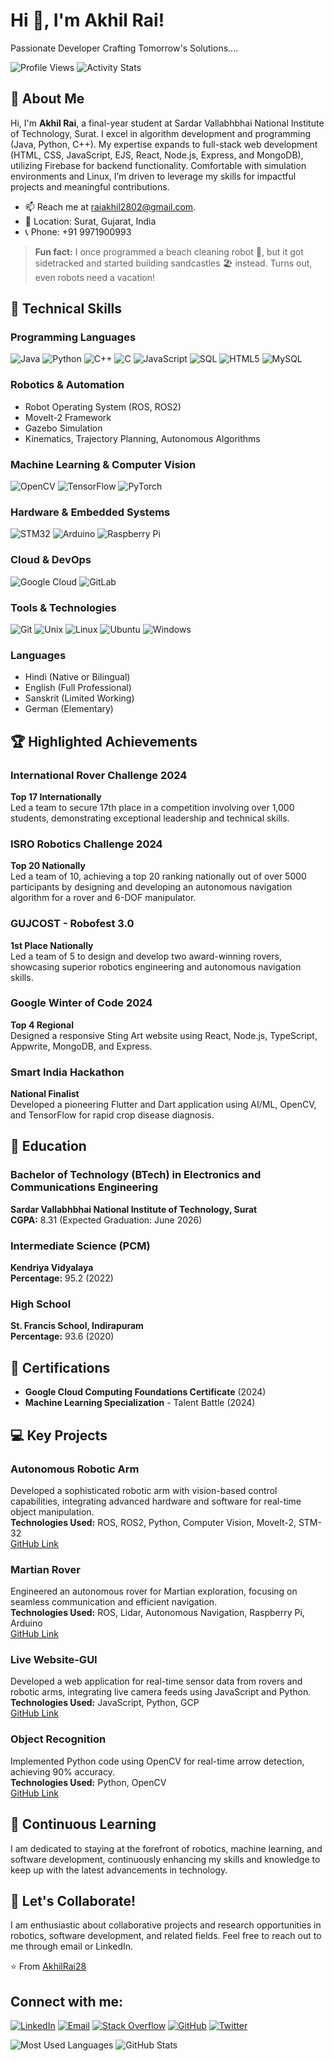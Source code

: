 # Hi 👋, I'm Akhil Rai!

Passionate Developer Crafting Tomorrow's Solutions....

![Profile Views](https://komarev.com/ghpvc/?username=AkhilRai28&style=flat-square&color=blue)
![Activity Stats](https://github-profile-summary-cards.vercel.app/api/cards/profile-details?username=AkhilRai28&theme=dark)

## 👋 About Me
Hi, I'm **Akhil Rai**, a final-year student at Sardar Vallabhbhai National Institute of Technology, Surat. I excel in algorithm development and programming (Java, Python, C++). My expertise expands to full-stack web development (HTML, CSS, JavaScript, EJS, React, Node.js, Express, and MongoDB), utilizing Firebase for backend functionality. Comfortable with simulation environments and Linux, I’m driven to leverage my skills for impactful projects and meaningful contributions.

- 📫 Reach me at [raiakhil2802@gmail.com](mailto:raiakhil2802@gmail.com).
- 📍 Location: Surat, Gujarat, India
- 📞 Phone: +91 9971900993

> **Fun fact:** I once programmed a beach cleaning robot 🤖, but it got sidetracked and started building sandcastles 🏖️ instead. Turns out, even robots need a vacation!

## 🔧 Technical Skills
### Programming Languages
![Java](https://img.shields.io/badge/Java-ED8B00?style=for-the-badge&logo=java&logoColor=white)
![Python](https://img.shields.io/badge/Python-3776AB?style=for-the-badge&logo=python&logoColor=white)
![C++](https://img.shields.io/badge/C%2B%2B-00599C?style=for-the-badge&logo=c%2B%2B&logoColor=white)
![C](https://img.shields.io/badge/C-A8B9CC?style=for-the-badge&logo=c&logoColor=white)
![JavaScript](https://img.shields.io/badge/JavaScript-F7DF1E?style=for-the-badge&logo=javascript&logoColor=black)
![SQL](https://img.shields.io/badge/SQL-4479A1?style=for-the-badge&logo=sql&logoColor=white)
![HTML5](https://img.shields.io/badge/HTML5-E34F26?style=for-the-badge&logo=html5&logoColor=white)
![MySQL](https://img.shields.io/badge/MySQL-4479A1?style=for-the-badge&logo=mysql&logoColor=white)

### Robotics & Automation
- Robot Operating System (ROS, ROS2)
- MoveIt-2 Framework
- Gazebo Simulation
- Kinematics, Trajectory Planning, Autonomous Algorithms

### Machine Learning & Computer Vision
![OpenCV](https://img.shields.io/badge/OpenCV-5C3EE8?style=for-the-badge&logo=opencv&logoColor=white)
![TensorFlow](https://img.shields.io/badge/TensorFlow-FF6F00?style=for-the-badge&logo=tensorflow&logoColor=white)
![PyTorch](https://img.shields.io/badge/PyTorch-EE4C2C?style=for-the-badge&logo=pytorch&logoColor=white)

### Hardware & Embedded Systems
![STM32](https://img.shields.io/badge/STM32-03234B?style=for-the-badge&logo=stmicroelectronics&logoColor=white)
![Arduino](https://img.shields.io/badge/Arduino-00979D?style=for-the-badge&logo=arduino&logoColor=white)
![Raspberry Pi](https://img.shields.io/badge/Raspberry_Pi-A22846?style=for-the-badge&logo=raspberry-pi&logoColor=white)

### Cloud & DevOps
![Google Cloud](https://img.shields.io/badge/Google_Cloud-4285F4?style=for-the-badge&logo=google-cloud&logoColor=white)
![GitLab](https://img.shields.io/badge/GitLab-FC6D26?style=for-the-badge&logo=gitlab&logoColor=white)

### Tools & Technologies
![Git](https://img.shields.io/badge/Git-F05032?style=for-the-badge&logo=git&logoColor=white)
![Unix](https://img.shields.io/badge/Unix-000000?style=for-the-badge&logo=unix&logoColor=white)
![Linux](https://img.shields.io/badge/Linux-FCC624?style=for-the-badge&logo=linux&logoColor=black)
![Ubuntu](https://img.shields.io/badge/Ubuntu-E95420?style=for-the-badge&logo=ubuntu&logoColor=white)
![Windows](https://img.shields.io/badge/Windows-0078D6?style=for-the-badge&logo=windows&logoColor=white)

### Languages
- Hindi (Native or Bilingual)
- English (Full Professional)
- Sanskrit (Limited Working)
- German (Elementary)

## 🏆 Highlighted Achievements
### International Rover Challenge 2024
**Top 17 Internationally**  
Led a team to secure 17th place in a competition involving over 1,000 students, demonstrating exceptional leadership and technical skills.

### ISRO Robotics Challenge 2024
**Top 20 Nationally**  
Led a team of 10, achieving a top 20 ranking nationally out of over 5000 participants by designing and developing an autonomous navigation algorithm for a rover and 6-DOF manipulator.

### GUJCOST - Robofest 3.0
**1st Place Nationally**  
Led a team of 5 to design and develop two award-winning rovers, showcasing superior robotics engineering and autonomous navigation skills.

### Google Winter of Code 2024
**Top 4 Regional**  
Designed a responsive Sting Art website using React, Node.js, TypeScript, Appwrite, MongoDB, and Express.

### Smart India Hackathon
**National Finalist**  
Developed a pioneering Flutter and Dart application using AI/ML, OpenCV, and TensorFlow for rapid crop disease diagnosis.

## 📘 Education
### Bachelor of Technology (BTech) in Electronics and Communications Engineering
**Sardar Vallabhbhai National Institute of Technology, Surat**  
**CGPA:** 8.31 (Expected Graduation: June 2026)

### Intermediate Science (PCM)
**Kendriya Vidyalaya**  
**Percentage:** 95.2 (2022)

### High School
**St. Francis School, Indirapuram**  
**Percentage:** 93.6 (2020)

## 📜 Certifications
- **Google Cloud Computing Foundations Certificate** (2024)
- **Machine Learning Specialization** - Talent Battle (2024)

## 💻 Key Projects
### Autonomous Robotic Arm
Developed a sophisticated robotic arm with vision-based control capabilities, integrating advanced hardware and software for real-time object manipulation.  
**Technologies Used:** ROS, ROS2, Python, Computer Vision, MoveIt-2, STM-32  
[GitHub Link](https://github.com/AkhilRai28/Robotic-Arms)

### Martian Rover
Engineered an autonomous rover for Martian exploration, focusing on seamless communication and efficient navigation.  
**Technologies Used:** ROS, Lidar, Autonomous Navigation, Raspberry Pi, Arduino  
[GitHub Link](https://github.com/AkhilRai28/Mars-Rover)

### Live Website-GUI
Developed a web application for real-time sensor data from rovers and robotic arms, integrating live camera feeds using JavaScript and Python.  
**Technologies Used:** JavaScript, Python, GCP  
[GitHub Link](https://github.com/AkhilRai28/Web-GUI)

### Object Recognition
Implemented Python code using OpenCV for real-time arrow detection, achieving 90% accuracy.  
**Technologies Used:** Python, OpenCV  
[GitHub Link](https://github.com/AkhilRai28/Arrow-Detection)

## 🌱 Continuous Learning
I am dedicated to staying at the forefront of robotics, machine learning, and software development, continuously enhancing my skills and knowledge to keep up with the latest advancements in technology.

## 🤝 Let's Collaborate!
I am enthusiastic about collaborative projects and research opportunities in robotics, software development, and related fields. Feel free to reach out to me through email or LinkedIn.

⭐️ From [AkhilRai28](https://github.com/AkhilRai28)

## Connect with me:
[![LinkedIn](https://img.shields.io/badge/LinkedIn-0077B5?style=for-the-badge&logo=linkedin&logoColor=white)](https://www.linkedin.com/in/akhil-rai-10686928b/)
[![Email](https://img.shields.io/badge/Email-D14836?style=for-the-badge&logo=gmail&logoColor=white)](mailto:raiakhil2802@gmail.com)
[![Stack Overflow](https://img.shields.io/badge/Stack_Overflow-FE7A16?style=for-the-badge&logo=stack-overflow&logoColor=white)](https://stackoverflow.com/users/13894996/akhil-rai)
[![GitHub](https://img.shields.io/badge/GitHub-181717?style=for-the-badge&logo=github&logoColor=white)](https://github.com/AkhilRai28)
[![Twitter](https://img.shields.io/badge/Twitter-1DA1F2?style=for-the-badge&logo=twitter&logoColor=white)](https://twitter.com/AkhilRai28)

![Most Used Languages](https://github-readme-stats.vercel.app/api/top-langs/?username=AkhilRai28&layout=compact&theme=dark)
![GitHub Stats](https://github-readme-stats.vercel.app/api?username=AkhilRai28&show_icons=true&theme=dark)
